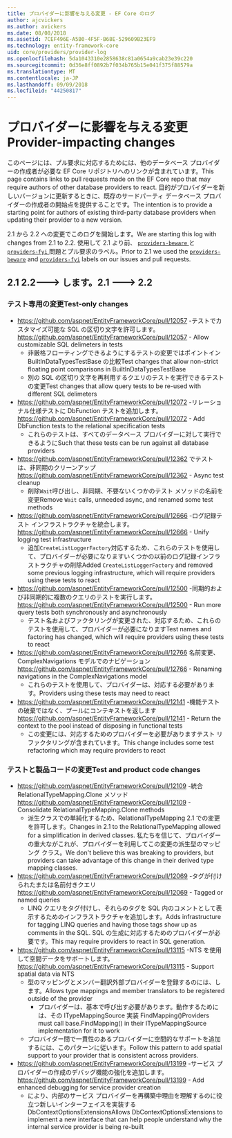 ```yaml
---
title: プロバイダーに影響を与える変更 - EF Core のログ
author: ajcvickers
ms.author: avickers
ms.date: 08/08/2018
ms.assetid: 7CEF496E-A5B0-4F5F-B68E-529609B23EF9
ms.technology: entity-framework-core
uid: core/providers/provider-log
ms.openlocfilehash: 5da1043310e2858638c81a0654a9cab23e39c220
ms.sourcegitcommit: 0d36e8ff0892b7f034b765b15e041f375f88579a
ms.translationtype: MT
ms.contentlocale: ja-JP
ms.lasthandoff: 09/09/2018
ms.locfileid: "44250817"
---
```

# <a name="provider-impacting-changes"></a><span data-ttu-id="8e6ff-102">プロバイダーに影響を与える変更</span><span class="sxs-lookup"><span data-stu-id="8e6ff-102">Provider-impacting changes</span></span>

<span data-ttu-id="8e6ff-103">このページには、プル要求に対応するためには、他のデータベース プロバイダーの作成者が必要な EF Core リポジトリへのリンクが含まれています。</span><span class="sxs-lookup"><span data-stu-id="8e6ff-103">This page contains links to pull requests made on the EF Core repo that may require authors of other database providers to react.</span></span> <span data-ttu-id="8e6ff-104">目的がプロバイダーを新しいバージョンに更新するときに、既存のサードパーティ データベース プロバイダーの作成者の開始点を提供することです。</span><span class="sxs-lookup"><span data-stu-id="8e6ff-104">The intention is to provide a starting point for authors of existing third-party database providers when updating their provider to a new version.</span></span>

<span data-ttu-id="8e6ff-105">2.1 から 2.2 への変更でこのログを開始します。</span><span class="sxs-lookup"><span data-stu-id="8e6ff-105">We are starting this log with changes from 2.1 to 2.2.</span></span> <span data-ttu-id="8e6ff-106">使用して 2.1 より前、 [ `providers-beware` ](https://github.com/aspnet/EntityFrameworkCore/labels/providers-beware)と[ `providers-fyi` ](https://github.com/aspnet/EntityFrameworkCore/labels/providers-fyi)問題とプル要求のラベル。</span><span class="sxs-lookup"><span data-stu-id="8e6ff-106">Prior to 2.1 we used the [`providers-beware`](https://github.com/aspnet/EntityFrameworkCore/labels/providers-beware) and [`providers-fyi`](https://github.com/aspnet/EntityFrameworkCore/labels/providers-fyi) labels on our issues and pull requests.</span></span>

## <a name="21-----22"></a><span data-ttu-id="8e6ff-107">2.1 2.2---> します。</span><span class="sxs-lookup"><span data-stu-id="8e6ff-107">2.1 ---> 2.2</span></span>

### <a name="test-only-changes"></a><span data-ttu-id="8e6ff-108">テスト専用の変更</span><span class="sxs-lookup"><span data-stu-id="8e6ff-108">Test-only changes</span></span>

* <span data-ttu-id="8e6ff-109">https://github.com/aspnet/EntityFrameworkCore/pull/12057 -テストでカスタマイズ可能な SQL の区切り文字を許可します。</span><span class="sxs-lookup"><span data-stu-id="8e6ff-109">https://github.com/aspnet/EntityFrameworkCore/pull/12057 - Allow customizable SQL delimeters in tests</span></span>
  * <span data-ttu-id="8e6ff-110">非厳格フローティングできるようにするテストの変更ではポイントイン BuiltInDataTypesTestBase の比較</span><span class="sxs-lookup"><span data-stu-id="8e6ff-110">Test changes that allow non-strict floating point comparisons in BuiltInDataTypesTestBase</span></span>
  * <span data-ttu-id="8e6ff-111">別の SQL の区切り文字を再利用するクエリのテストを実行できるテストの変更</span><span class="sxs-lookup"><span data-stu-id="8e6ff-111">Test changes that allow query tests to be re-used with different SQL delimeters</span></span>
* <span data-ttu-id="8e6ff-112">https://github.com/aspnet/EntityFrameworkCore/pull/12072 -リレーショナル仕様テストに DbFunction テストを追加します。</span><span class="sxs-lookup"><span data-stu-id="8e6ff-112">https://github.com/aspnet/EntityFrameworkCore/pull/12072 - Add DbFunction tests to the relational specification tests</span></span>
  * <span data-ttu-id="8e6ff-113">これらのテストは、すべてのデータベース プロバイダーに対して実行できるように</span><span class="sxs-lookup"><span data-stu-id="8e6ff-113">Such that these tests can be run against all database providers</span></span>
* <span data-ttu-id="8e6ff-114">https://github.com/aspnet/EntityFrameworkCore/pull/12362 でテストは、非同期のクリーンアップ</span><span class="sxs-lookup"><span data-stu-id="8e6ff-114">https://github.com/aspnet/EntityFrameworkCore/pull/12362 - Async test cleanup</span></span>
  * <span data-ttu-id="8e6ff-115">削除`Wait`呼び出し、非同期、不要ないくつかのテスト メソッドの名前を変更</span><span class="sxs-lookup"><span data-stu-id="8e6ff-115">Remove `Wait` calls, unneeded async, and renamed some test methods</span></span>
* <span data-ttu-id="8e6ff-116">https://github.com/aspnet/EntityFrameworkCore/pull/12666 -ログ記録テスト インフラストラクチャを統合します。</span><span class="sxs-lookup"><span data-stu-id="8e6ff-116">https://github.com/aspnet/EntityFrameworkCore/pull/12666 - Unify logging test infrastructure</span></span>
  * <span data-ttu-id="8e6ff-117">追加`CreateListLoggerFactory`対応するため、これらのテストを使用して、プロバイダーが必要になりますいくつかの以前のログ記録インフラストラクチャの削除</span><span class="sxs-lookup"><span data-stu-id="8e6ff-117">Added `CreateListLoggerFactory` and removed some previous logging infrastructure, which will require providers using these tests to react</span></span>
* <span data-ttu-id="8e6ff-118">https://github.com/aspnet/EntityFrameworkCore/pull/12500 -同期的および非同期的に複数のクエリのテストを実行します。</span><span class="sxs-lookup"><span data-stu-id="8e6ff-118">https://github.com/aspnet/EntityFrameworkCore/pull/12500 - Run more query tests both synchronously and asynchronously</span></span>
  * <span data-ttu-id="8e6ff-119">テスト名およびファクタリングが変更された、対応するため、これらのテストを使用して、プロバイダーが必要になります</span><span class="sxs-lookup"><span data-stu-id="8e6ff-119">Test names and factoring has changed, which will require providers using these tests to react</span></span>
* <span data-ttu-id="8e6ff-120">https://github.com/aspnet/EntityFrameworkCore/pull/12766 名前変更、ComplexNavigations モデルでのナビゲーション</span><span class="sxs-lookup"><span data-stu-id="8e6ff-120">https://github.com/aspnet/EntityFrameworkCore/pull/12766 - Renaming navigations in the ComplexNavigations model</span></span>
  * <span data-ttu-id="8e6ff-121">これらのテストを使用して、プロバイダーは、対応する必要があります。</span><span class="sxs-lookup"><span data-stu-id="8e6ff-121">Providers using these tests may need to react</span></span>
* <span data-ttu-id="8e6ff-122">https://github.com/aspnet/EntityFrameworkCore/pull/12141 -機能テストの破棄ではなく、プールにコンテキストを返します</span><span class="sxs-lookup"><span data-stu-id="8e6ff-122">https://github.com/aspnet/EntityFrameworkCore/pull/12141 - Return the context to the pool instead of disposing in functional tests</span></span>
  * <span data-ttu-id="8e6ff-123">この変更には、対応するためのプロバイダーを必要がありますテスト リファクタリングが含まれています。</span><span class="sxs-lookup"><span data-stu-id="8e6ff-123">This change includes some test refactoring which may require providers to react</span></span>


### <a name="test-and-product-code-changes"></a><span data-ttu-id="8e6ff-124">テストと製品コードの変更</span><span class="sxs-lookup"><span data-stu-id="8e6ff-124">Test and product code changes</span></span>

* <span data-ttu-id="8e6ff-125">https://github.com/aspnet/EntityFrameworkCore/pull/12109 -統合 RelationalTypeMapping.Clone メソッド</span><span class="sxs-lookup"><span data-stu-id="8e6ff-125">https://github.com/aspnet/EntityFrameworkCore/pull/12109 - Consolidate RelationalTypeMapping.Clone methods</span></span>
  * <span data-ttu-id="8e6ff-126">派生クラスでの単純化するため、RelationalTypeMapping 2.1 での変更を許可します。</span><span class="sxs-lookup"><span data-stu-id="8e6ff-126">Changes in 2.1 to the RelationalTypeMapping allowed for a simplification in derived classes.</span></span> <span data-ttu-id="8e6ff-127">私たちを信じて、プロバイダーの重大ながこれが、プロバイダーを利用してこの変更の派生型のマッピング クラス。</span><span class="sxs-lookup"><span data-stu-id="8e6ff-127">We don't believe this was breaking to providers, but providers can take advantage of this change in their derived type mapping classes.</span></span>
* <span data-ttu-id="8e6ff-128">https://github.com/aspnet/EntityFrameworkCore/pull/12069 -タグが付けられたまたは名前付きクエリ</span><span class="sxs-lookup"><span data-stu-id="8e6ff-128">https://github.com/aspnet/EntityFrameworkCore/pull/12069 - Tagged or named queries</span></span>
  * <span data-ttu-id="8e6ff-129">LINQ クエリをタグ付けし、それらのタグを SQL 内のコメントとして表示するためのインフラストラクチャを追加します。</span><span class="sxs-lookup"><span data-stu-id="8e6ff-129">Adds infrastructure for tagging LINQ queries and having those tags show up as comments in the SQL.</span></span> <span data-ttu-id="8e6ff-130">SQL の生成に対応するためのプロバイダーが必要です。</span><span class="sxs-lookup"><span data-stu-id="8e6ff-130">This may require providers to react in SQL generation.</span></span>
* <span data-ttu-id="8e6ff-131">https://github.com/aspnet/EntityFrameworkCore/pull/13115 -NTS を使用して空間データをサポートします。</span><span class="sxs-lookup"><span data-stu-id="8e6ff-131">https://github.com/aspnet/EntityFrameworkCore/pull/13115 - Support spatial data via NTS</span></span>
  * <span data-ttu-id="8e6ff-132">型のマッピングとメンバー翻訳外部プロバイダーを登録するのには、します。</span><span class="sxs-lookup"><span data-stu-id="8e6ff-132">Allows type mappings and member translators to be registered outside of the provider</span></span>
    * <span data-ttu-id="8e6ff-133">プロバイダーは、基本で呼び出す必要があります。動作するためには、その ITypeMappingSource 実装 FindMapping()</span><span class="sxs-lookup"><span data-stu-id="8e6ff-133">Providers must call base.FindMapping() in their ITypeMappingSource implementation for it to work</span></span>
  * <span data-ttu-id="8e6ff-134">プロバイダー間で一貫性のあるプロバイダーに空間的なサポートを追加するには、このパターンに従います。</span><span class="sxs-lookup"><span data-stu-id="8e6ff-134">Follow this pattern to add spatial support to your provider that is consistent across providers.</span></span>
* <span data-ttu-id="8e6ff-135">https://github.com/aspnet/EntityFrameworkCore/pull/13199 -サービス プロバイダーの作成のデバッグ機能の強化を追加します。</span><span class="sxs-lookup"><span data-stu-id="8e6ff-135">https://github.com/aspnet/EntityFrameworkCore/pull/13199 - Add enhanced debugging for service provider creation</span></span>
  * <span data-ttu-id="8e6ff-136">により、内部のサービス プロバイダーを再構築中理由を理解するのに役立つ新しいインターフェイスを実装する DbContextOptionsExtensions</span><span class="sxs-lookup"><span data-stu-id="8e6ff-136">Allows DbContextOptionsExtensions to implement a new interface that can help people understand why the internal service provider is being re-built</span></span>
